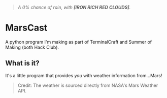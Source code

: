 > *A 0% chance of rain, with **[IRON RICH RED CLOUDS]**.*
# MarsCast
A python program I'm making as part of TerminalCraft and Summer of Making (both Hack Club).

## What is it?
It's a little program that provides *you* with weather information from...Mars!

> Credit: The weather is sourced directly from NASA's Mars Weather API.